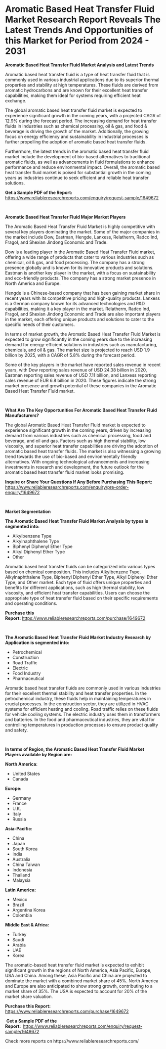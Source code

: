 <p><h1>Aromatic Based Heat Transfer Fluid Market Research Report Reveals The Latest Trends And Opportunities of this Market for Period from 2024 - 2031</h1></p><p><strong>Aromatic Based Heat Transfer Fluid Market Analysis and Latest Trends</strong></p>
<p><p>Aromatic based heat transfer fluid is a type of heat transfer fluid that is commonly used in various industrial applications due to its superior thermal properties and stability at high temperatures. These fluids are derived from aromatic hydrocarbons and are known for their excellent heat transfer capabilities, making them ideal for systems requiring efficient heat exchange.</p><p>The global aromatic based heat transfer fluid market is expected to experience significant growth in the coming years, with a projected CAGR of 12.9% during the forecast period. The increasing demand for heat transfer fluids in industries such as chemical processing, oil & gas, and food & beverage is driving the growth of the market. Additionally, the growing focus on energy efficiency and sustainability in industrial processes is further propelling the adoption of aromatic based heat transfer fluids.</p><p>Furthermore, the latest trends in the aromatic based heat transfer fluid market include the development of bio-based alternatives to traditional aromatic fluids, as well as advancements in fluid formulations to enhance performance and reduce environmental impact. Overall, the aromatic based heat transfer fluid market is poised for substantial growth in the coming years as industries continue to seek efficient and reliable heat transfer solutions.</p></p>
<p><strong>Get a Sample PDF of the Report:&nbsp;</strong> <a href="https://www.reliableresearchreports.com/enquiry/request-sample/1649672">https://www.reliableresearchreports.com/enquiry/request-sample/1649672</a></p>
<p>&nbsp;</p>
<p><strong>Aromatic Based Heat Transfer Fluid Major Market Players</strong></p>
<p><p>The Aromatic Based Heat Transfer Fluid Market is highly competitive with several key players dominating the market. Some of the major companies in the market include Dow, Eastman, Hengde, Lanxess, Relatherm, Radco Ind, Fragol, and Shexian Jindong Economic and Trade.</p><p>Dow is a leading player in the Aromatic Based Heat Transfer Fluid market, offering a wide range of products that cater to various industries such as chemical, oil & gas, and food processing. The company has a strong presence globally and is known for its innovative products and solutions. Eastman is another key player in the market, with a focus on sustainability and eco-friendly products. The company has a strong market presence in North America and Europe.</p><p>Hengde is a Chinese-based company that has been gaining market share in recent years with its competitive pricing and high-quality products. Lanxess is a German company known for its advanced technologies and R&D capabilities, making it a key player in the market. Relatherm, Radco Ind, Fragol, and Shexian Jindong Economic and Trade are also important players in the market, each offering unique products and solutions to cater to the specific needs of their customers.</p><p>In terms of market growth, the Aromatic Based Heat Transfer Fluid Market is expected to grow significantly in the coming years due to the increasing demand for energy-efficient solutions in industries such as manufacturing, chemicals, and oil & gas. The market size is projected to reach USD 1.9 billion by 2025, with a CAGR of 5.8% during the forecast period.</p><p>Some of the key players in the market have reported sales revenue in recent years, with Dow reporting sales revenue of USD 24.38 billion in 2020, Eastman reporting sales revenue of USD 7.11 billion, and Lanxess reporting sales revenue of EUR 6.8 billion in 2020. These figures indicate the strong market presence and growth potential of these companies in the Aromatic Based Heat Transfer Fluid market.</p></p>
<p>&nbsp;</p>
<p><strong>What Are The Key Opportunities For Aromatic Based Heat Transfer Fluid Manufacturers?</strong></p>
<p><p>The global Aromatic Based Heat Transfer Fluid market is expected to experience significant growth in the coming years, driven by increasing demand from various industries such as chemical processing, food and beverage, and oil and gas. Factors such as high thermal stability, low viscosity, and superior heat transfer capabilities are driving the adoption of aromatic based heat transfer fluids. The market is also witnessing a growing trend towards the use of bio-based and environmentally friendly alternatives. With ongoing technological advancements and increasing investments in research and development, the future outlook for the aromatic based heat transfer fluid market looks promising.</p></p>
<p><strong>Inquire or Share Your Questions If Any Before Purchasing This Report:</strong> <a href="https://www.reliableresearchreports.com/enquiry/pre-order-enquiry/1649672">https://www.reliableresearchreports.com/enquiry/pre-order-enquiry/1649672</a></p>
<p>&nbsp;</p>
<p><strong>Market Segmentation</strong></p>
<p><strong>The Aromatic Based Heat Transfer Fluid Market Analysis by types is segmented into:</strong></p>
<p><ul><li>Alkylbenzene Type</li><li>Alkylnaphthalene Type</li><li>Biphenyl Diphenyl Ether Type</li><li>Alkyl Diphenyl Ether Type</li><li>Other</li></ul></p>
<p><p>Aromatic based heat transfer fluids can be categorized into various types based on chemical composition. This includes Alkylbenzene Type, Alkylnaphthalene Type, Biphenyl Diphenyl Ether Type, Alkyl Diphenyl Ether Type, and Other market. Each type of fluid offers unique properties and benefits for different applications, such as high thermal stability, low viscosity, and efficient heat transfer capabilities. Users can choose the appropriate type of heat transfer fluid based on their specific requirements and operating conditions.</p></p>
<p><strong>Purchase this Report:&nbsp;</strong><a href="https://www.reliableresearchreports.com/purchase/1649672">https://www.reliableresearchreports.com/purchase/1649672</a></p>
<p>&nbsp;</p>
<p><strong>The Aromatic Based Heat Transfer Fluid Market Industry Research by Application is segmented into:</strong></p>
<p><ul><li>Petrochemical</li><li>Construction</li><li>Road Traffic</li><li>Electric</li><li>Food Industry</li><li>Pharmaceutical</li></ul></p>
<p><p>Aromatic based heat transfer fluids are commonly used in various industries for their excellent thermal stability and heat transfer properties. In the petrochemical industry, these fluids help in maintaining temperatures in crucial processes. In the construction sector, they are utilized in HVAC systems for efficient heating and cooling. Road traffic relies on these fluids for vehicle cooling systems. The electric industry uses them in transformers and batteries. In the food and pharmaceutical industries, they are vital for controlling temperatures in production processes to ensure product quality and safety.</p></p>
<p>&nbsp;</p>
<p><strong>In terms of Region, the Aromatic Based Heat Transfer Fluid Market Players available by Region are:</strong></p>
<p>
    <p> <strong> North America: </strong>
        <ul>
            <li>United States</li>
            <li>Canada</li>
        </ul>
        </p> 
    <p> <strong> Europe: </strong>
        <ul>
            <li>Germany</li>
            <li>France</li>
            <li>U.K.</li>
            <li>Italy</li>
            <li>Russia</li>
        </ul>
        </p> 
    <p> <strong> Asia-Pacific: </strong>
        <ul>
            <li>China</li>
            <li>Japan</li>
            <li>South Korea</li>
            <li>India</li>
            <li>Australia</li>
            <li>China Taiwan</li>
            <li>Indonesia</li>
            <li>Thailand</li>
            <li>Malaysia</li>
        </ul>
        </p> 
    <p> <strong> Latin America: </strong>
        <ul>
            <li>Mexico</li>
            <li>Brazil</li>
            <li>Argentina Korea</li>
            <li>Colombia</li>
        </ul>
        </p> 
    <p> <strong> Middle East & Africa: </strong>
        <ul>
            <li>Turkey</li>
            <li>Saudi</li>
            <li>Arabia</li>
            <li>UAE</li>
            <li>Korea</li>
        </ul>
    </p>
    </p>
<p><p>The aromatic-based heat transfer fluid market is expected to exhibit significant growth in the regions of North America, Asia Pacific, Europe, USA and China. Among these, Asia Pacific and China are projected to dominate the market with a combined market share of 45%. North America and Europe are also anticipated to show strong growth, contributing to a market share of 35%. The USA is expected to account for 20% of the market share valuation.</p></p>
<p><strong>Purchase this Report: </strong><a href="https://www.reliableresearchreports.com/purchase/1649672">https://www.reliableresearchreports.com/purchase/1649672</a></p>
<p>&nbsp;<strong>Get a Sample PDF of the Report:&nbsp;&nbsp;</strong><a href="https://www.reliableresearchreports.com/enquiry/request-sample/1649672">https://www.reliableresearchreports.com/enquiry/request-sample/1649672</a></p>
<p><strong></strong></p>
<p>Check more reports on https://www.reliableresearchreports.com/</p>